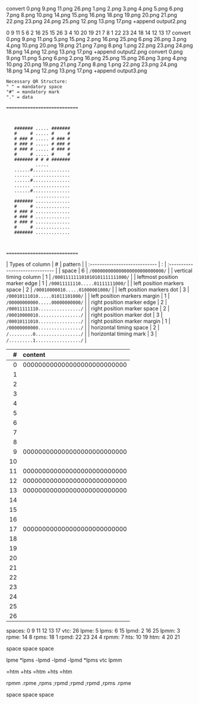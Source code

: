 convert 0.png 9.png 11.png 26.png 1.png 2.png 3.png 4.png 5.png 6.png 7.png 8.png 10.png 14.png 15.png 16.png 18.png 19.png 20.png 21.png 22.png 23.png 24.png 25.png 12.png 13.png 17.png +append output2.png

0 9 11   5 6 2 16 25 15 26 3   4 10 20 19 21   7 8 1 22 23 24 18 14   12 13 17
convert 0.png 9.png 11.png   5.png 15.png 2.png 16.png 25.png 6.png 26.png 3.png   4.png 10.png 20.png 19.png 21.png   7.png 8.png 1.png 22.png 23.png 24.png 18.png 14.png   12.png 13.png 17.png +append output2.png
convert 0.png 9.png 11.png   5.png 6.png 2.png 16.png 25.png 15.png 26.png 3.png   4.png 10.png 20.png 19.png 21.png   7.png 8.png 1.png 22.png 23.png 24.png 18.png 14.png   12.png 13.png 17.png +append output3.png

```
Necessary QR Structure:
" " = mandatory space
"#" = mandatory mark
"." = data

===========================



   ####### ..... #######
   #     # ..... #     #
   # ### # ..... # ### #
   # ### # ..... # ### #
   # ### # ..... # ### #
   #     # ..... #     #
   ####### # # # #######
           .....
   ......#..............
   ...... ..............
   ......#..............
   ...... ..............
   ......#..............
           .............
   ####### .............
   #     # .............
   # ### # .............
   # ### # .............
   # ### # .............
   #     # .............
   ####### .............



===========================
```

| Types of column               | # | pattern                         |
| :---------------------------- | : | :------------------------------ |
| space                         | 6 | `/000000000000000000000000000/` |
| vertical timing column        | 1 | `/000111111101010101111111000/` |
| leftmost position marker edge | 1 | `/00011111110.....01111111000/` |
| left position markers space   | 2 | `/00010000010.....01000001000/` |
| left position markers dot     | 3 | `/00010111010.....01011101000/` |
| left position markers margin  | 1 | `/00000000000.....00000000000/` |
| right position marker edge    | 2 | `/00011111110................/` |
| right position marker space   | 2 | `/00010000010................/` |
| right position marker dot     | 3 | `/00010111010................/` |
| right position marker margin  | 1 | `/00000000000................/` |
| horizontal timing space       | 2 | `/.........0................./` |
| horizontal timing mark        | 3 | `/.........1................./` |

| #  | content                     |
| -: | :-------------------------- |
|  0 | 000000000000000000000000000 |
|  1 |
|  2 |
|  3 |
|  4 |
|  5 |
|  6 |
|  7 |
|  8 |
|  9 | 000000000000000000000000000 |
| 10 |
| 11 | 000000000000000000000000000 |
| 12 | 000000000000000000000000000 |
| 13 | 000000000000000000000000000 |
| 14 |
| 15 |
| 16 |
| 17 | 000000000000000000000000000 |
| 18 |
| 19 |
| 20 |
| 21 |
| 22 |
| 23 |
| 24 |
| 25 |
| 26 |

spaces: 0 9 11 12 13 17
vtc: 26
lpme: 5
lpms: 6 15
lpmd: 2 16 25
lpmm: 3
rpme: 14 8
rpms: 18 1
rpmd: 22 23 24 4
rpmm: 7
hts: 10 19
htm: 4 20 21

space
space
space

lpme
*lpms
-lpmd
-lpmd
-lpmd
*lpms
vtc
lpmm

=htm
+hts
=htm
+hts
=htm

rpmm
.rpme
,rpms
;rpmd
;rpmd
;rpmd
,rpms
.rpme

space
space
space
